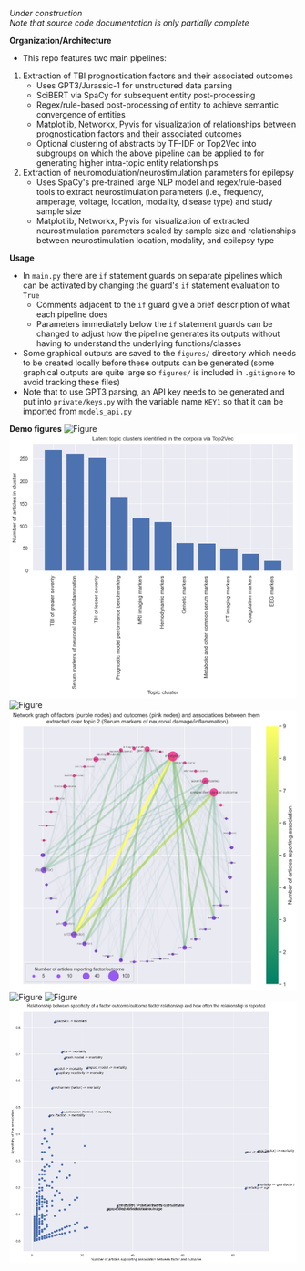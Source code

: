 *Under construction*<br />
_Note that source code documentation is only partially complete_

**Organization/Architecture**
- This repo features two main pipelines:
1. Extraction of TBI prognostication factors and their associated outcomes
    - Uses GPT3/Jurassic-1 for unstructured data parsing
    - SciBERT via SpaCy for subsequent entity post-processing 
    - Regex/rule-based post-processing of entity to achieve semantic convergence of entities
    - Matplotlib, Networkx, Pyvis for visualization of relationships between prognostication factors and their associated outcomes
    - Optional clustering of abstracts by TF-IDF or Top2Vec into subgroups on which the above pipeline can be applied to for generating higher intra-topic entity relationships 
2. Extraction of neuromodulation/neurostimulation parameters for epilepsy
    - Uses SpaCy's pre-trained large NLP model and regex/rule-based tools to extract neurostimulation parameters (i.e., frequency, amperage, voltage, location, modality, disease type) and study sample size
    - Matplotlib, Networkx, Pyvis for visualization of extracted neurostimulation parameters scaled by sample size and relationships between neurostimulation location, modality, and epilepsy type
    

**Usage**
- In `main.py` there are `if` statement guards on separate pipelines which can be activated by changing the guard's `if` statement evaluation to `True`
    - Comments adjacent to the `if` guard give a brief description of what each pipeline does
    - Parameters immediately below the `if` statement guards can be changed to adjust how the pipeline generates its outputs without having to understand the underlying functions/classes
- Some graphical outputs are saved to the `figures/` directory which needs to be created locally before these outputs can be generated (some graphical outputs are quite large so `figures/` is included in `.gitignore` to avoid tracking these files)
- Note that to use GPT3 parsing, an API key needs to be generated and put into `private/keys.py` with the variable name `KEY1` so that it can be imported from `models_api.py`

**Demo figures**
![Figure](/demo/zdemo1.png)
![Figure](/demo/zdemo1-1.png)
![Figure](/demo/zdemo2.png)
![Figure](/demo/zdemo3.png)
![Figure](/demo/zdemo4.png)
![Figure](/demo/zdemo5.png)
![Figure](/demo/zdemo6.png)